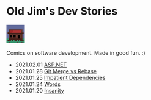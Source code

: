 # Old Jim's Dev Stories

[![](images/general_store48.png)](index.html)

Comics on software development. Made in good fun. :)

- 2021.02.01 [ASP.NET](.\devStories\devStories_2021.02.01.html)
- 2021.01.28 [Git Merge vs Rebase](.\devStories\devStories_2021.01.28.html)
- 2021.01.25 [Impatient Dependencies](.\devStories\devStories_2021.01.25.html)
- 2021.01.24 [Words](.\devStories\devStories_2021.01.24.html)
- 2021.01.20 [Insanity](.\devStories\devStories_2021.01.20.html)
